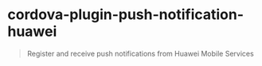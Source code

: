 # cordova-plugin-push-notification-huawei 

> Register and receive push notifications from Huawei Mobile Services
